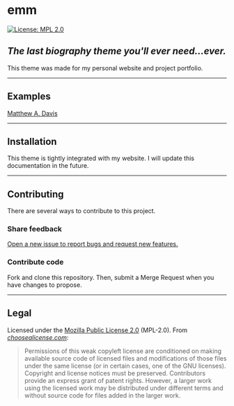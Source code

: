# emm

[![License: MPL 2.0](https://img.shields.io/badge/License-MPL_2.0-brightgreen.svg)](https://opensource.org/licenses/MPL-2.0)

## _The last biography theme you'll ever need...ever._

This theme was made for my personal website and project portfolio.

---
## Examples

[Matthew A. Davis](https://matthewd.xyz/)

---
## Installation

This theme is tightly integrated with my website.
I will update this documentation in the future.

---
## Contributing
There are several ways to contribute to this project.

### Share feedback
[Open a new issue to report bugs and request new features.](https://github.com/mdavistffhrtporg/hugo-emm-theme/issues)

### Contribute code
Fork and clone this repository.
Then, submit a Merge Request when you have changes to propose.

---
## Legal

Licensed under the [Mozilla Public License 2.0](https://www.mozilla.org/en-US/MPL/ "About the Mozilla Public License") (MPL-2.0).
From [_choosealicense.com_](https://choosealicense.com/licenses/mpl-2.0/):
> Permissions of this weak copyleft license are conditioned on making available source code of licensed files and modifications of those files under the same license (or in certain cases, one of the GNU licenses).
> Copyright and license notices must be preserved.
> Contributors provide an express grant of patent rights.
> However, a larger work using the licensed work may be distributed under different terms and without source code for files added in the larger work.
